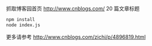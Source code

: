 抓取博客园首页 <http://www.cnblogs.com/> 20 篇文章标题

```bash
npm install
node index.js
```

更多请参考 <http://www.cnblogs.com/zichi/p/4896819.html>
